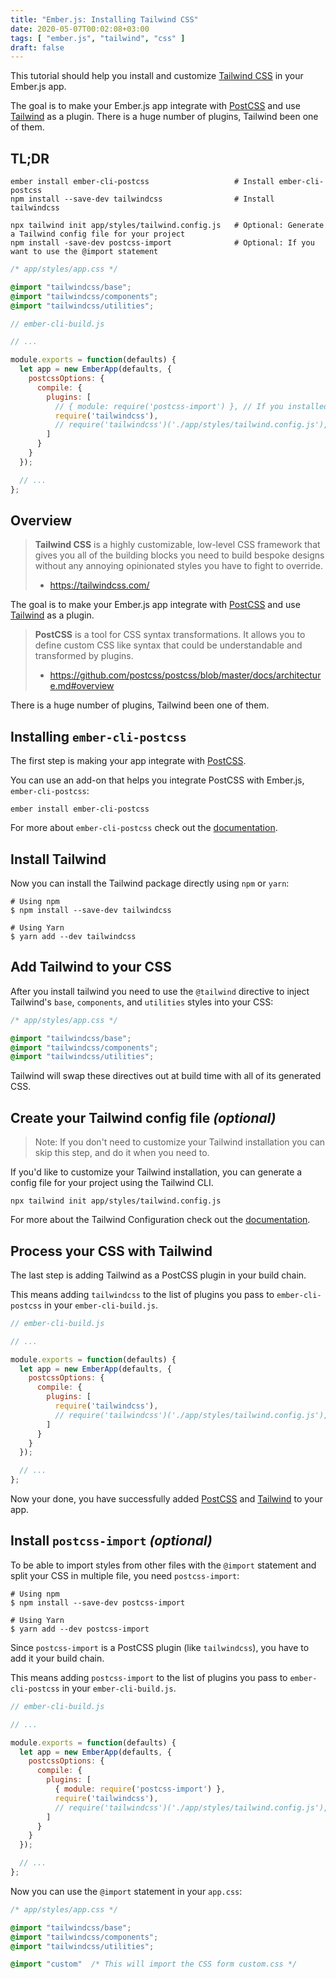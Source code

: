 ```yaml
---
title: "Ember.js: Installing Tailwind CSS"
date: 2020-05-07T00:02:08+03:00
tags: [ "ember.js", "tailwind", "css" ]
draft: false
---
```


This tutorial should help you install and customize [Tailwind CSS](https://tailwindcss.com/) in your Ember.js app.

The goal is to make your Ember.js app integrate with [PostCSS](https://postcss.org/) and use [Tailwind](https://tailwindcss.com/) as a plugin. There is a huge number of plugins, Tailwind been one of them.

<!--more-->

## TL;DR

```console
ember install ember-cli-postcss                   # Install ember-cli-postcss
npm install --save-dev tailwindcss                # Install tailwindcss

npx tailwind init app/styles/tailwind.config.js   # Optional: Generate a Tailwind config file for your project
npm install -save-dev postcss-import              # Optional: If you want to use the @import statement
```

```css
/* app/styles/app.css */

@import "tailwindcss/base";
@import "tailwindcss/components";
@import "tailwindcss/utilities";
```

```js
// ember-cli-build.js

// ...

module.exports = function(defaults) {
  let app = new EmberApp(defaults, {
    postcssOptions: {
      compile: {
        plugins: [
          // { module: require('postcss-import') }, // If you installed postcss-import
          require('tailwindcss'),
          // require('tailwindcss')('./app/styles/tailwind.config.js'), // If you have a Tailwind config file.
        ]
      }
    }
  });

  // ...
};
```

## Overview

> **Tailwind CSS** is a highly customizable, low-level CSS framework that gives you all of the building blocks you need to build bespoke designs without any annoying opinionated styles you have to fight to override.
>
> - <https://tailwindcss.com/>

The goal is to make your Ember.js app integrate with [PostCSS](https://postcss.org/) and use [Tailwind](https://tailwindcss.com/) as a plugin.

> **PostCSS** is a tool for CSS syntax transformations.
> It allows you to define custom CSS like syntax that could be understandable and transformed by plugins.
>
> - <https://github.com/postcss/postcss/blob/master/docs/architecture.md#overview>

There is a huge number of plugins, Tailwind been one of them.

## Installing `ember-cli-postcss`

The first step is making your app integrate with [PostCSS](https://postcss.org/).

You can use an add-on that helps you integrate PostCSS with Ember.js, `ember-cli-postcss`:

```console
ember install ember-cli-postcss
```

For more about `ember-cli-postcss` check out the [documentation](https://jeffjewiss.github.io/ember-cli-postcss/).

## Install Tailwind

Now you can install the Tailwind package directly using `npm` or `yarn`:

```console
# Using npm
$ npm install --save-dev tailwindcss

# Using Yarn
$ yarn add --dev tailwindcss
```

## Add Tailwind to your CSS

After you install tailwind you need to use the `@tailwind` directive to inject Tailwind's `base`, `components`, and `utilities` styles into your CSS:

```css
/* app/styles/app.css */

@import "tailwindcss/base";
@import "tailwindcss/components";
@import "tailwindcss/utilities";
```

Tailwind will swap these directives out at build time with all of its generated CSS.

## Create your Tailwind config file *(optional)*

> Note: If you don't need to customize your Tailwind installation you can skip this step, and do it when you need to.

If you'd like to customize your Tailwind installation, you can generate a config file for your project using the Tailwind CLI.

```console
npx tailwind init app/styles/tailwind.config.js
```

For more about the Tailwind Configuration check out the [documentation](https://tailwindcss.com/docs/configuration/).

## Process your CSS with Tailwind

The last step is adding Tailwind as a PostCSS plugin in your build chain.

This means adding `tailwindcss` to the list of plugins you pass to `ember-cli-postcss` in your `ember-cli-build.js`.

```js
// ember-cli-build.js

// ...

module.exports = function(defaults) {
  let app = new EmberApp(defaults, {
    postcssOptions: {
      compile: {
        plugins: [
          require('tailwindcss'),
          // require('tailwindcss')('./app/styles/tailwind.config.js'), // If you have a Tailwind config file.
        ]
      }
    }
  });

  // ...
};
```

Now your done, you have successfully added [PostCSS](https://postcss.org/) and [Tailwind](https://tailwindcss.com/) to your app.

## Install `postcss-import` *(optional)*

To be able to import styles from other files with the `@import` statement and split your CSS in multiple file, you need `postcss-import`:

```console
# Using npm
$ npm install --save-dev postcss-import

# Using Yarn
$ yarn add --dev postcss-import
```

Since `postcss-import` is a PostCSS plugin (like `tailwindcss`), you have to add it your build chain.

This means adding `postcss-import` to the list of plugins you pass to `ember-cli-postcss` in your `ember-cli-build.js`.

```js
// ember-cli-build.js

// ...

module.exports = function(defaults) {
  let app = new EmberApp(defaults, {
    postcssOptions: {
      compile: {
        plugins: [
          { module: require('postcss-import') },
          require('tailwindcss'),
          // require('tailwindcss')('./app/styles/tailwind.config.js'), // If you have a Tailwind config file.
        ]
      }
    }
  });

  // ...
};
```

Now you can use the `@import` statement in your `app.css`:

```css
/* app/styles/app.css */

@import "tailwindcss/base";
@import "tailwindcss/components";
@import "tailwindcss/utilities";

@import "custom"  /* This will import the CSS form custom.css */
```
